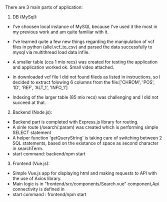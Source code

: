 There are 3 main parts of application:

1. DB (MySql):
 - I've choosen local instance of MySQL because I've used it the most in my previous work and am quite familiar with it. 
 - I've learned quite a few new things regarding the manipulation of vcf files in python (allel.vcf_to_csv) and parsed the data successfully to mysql via multithread load data infile.
 - A smaller table (cca 1 mio recs) was created for testing the application and application worked ok. Small video attached.
 - In downloaded vcf file I did not found fileds as listed in instructions, so I decided to extract folowing 6 columns from the file:['CHROM', 'POS', 'ID', 'REF', 'ALT_1', 'INFO_1']
 
 - Indexing of the larger table (85 mio recs) was challenging and I did not succeed at that.




2. Backend (Node.js):
 - Backend part is completed with Express.js library for routing.
 - A sinle route (/search/:param) was created which is performing simple SELECT statement
 - A helper function 'getQueryString' is taking care of switching between 2 SQL statements, based on the existance of space as second character in searchTerm.
 - start command: backend/npm start



3. Frontend (Vue.js):
 - Simple Vue.js app for displaying html and making requests to API with the use of Axios library.
 - Main logic is in "frontend/src/components/Search.vue" component,Api connectivity is defined in 
 - start command : frontend/npm start